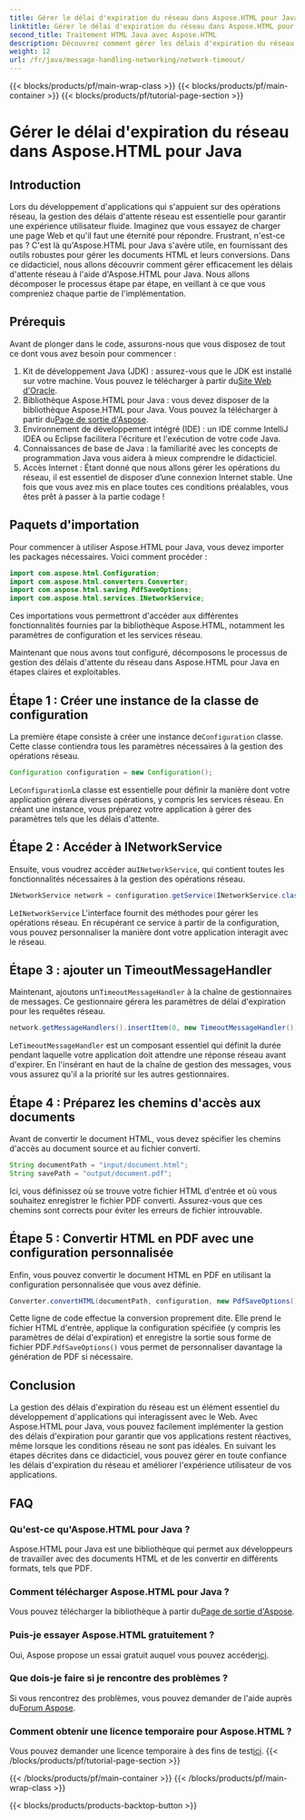 ```yaml
---
title: Gérer le délai d'expiration du réseau dans Aspose.HTML pour Java
linktitle: Gérer le délai d'expiration du réseau dans Aspose.HTML pour Java
second_title: Traitement HTML Java avec Aspose.HTML
description: Découvrez comment gérer les délais d'expiration du réseau à l'aide d'Aspose.HTML pour Java dans ce guide complet. Assurez une expérience utilisateur fluide grâce à une gestion efficace des délais d'expiration.
weight: 12
url: /fr/java/message-handling-networking/network-timeout/
---
```


{{< blocks/products/pf/main-wrap-class >}}
{{< blocks/products/pf/main-container >}}
{{< blocks/products/pf/tutorial-page-section >}}

# Gérer le délai d'expiration du réseau dans Aspose.HTML pour Java

## Introduction
Lors du développement d'applications qui s'appuient sur des opérations réseau, la gestion des délais d'attente réseau est essentielle pour garantir une expérience utilisateur fluide. Imaginez que vous essayez de charger une page Web et qu'il faut une éternité pour répondre. Frustrant, n'est-ce pas ? C'est là qu'Aspose.HTML pour Java s'avère utile, en fournissant des outils robustes pour gérer les documents HTML et leurs conversions. Dans ce didacticiel, nous allons découvrir comment gérer efficacement les délais d'attente réseau à l'aide d'Aspose.HTML pour Java. Nous allons décomposer le processus étape par étape, en veillant à ce que vous compreniez chaque partie de l'implémentation.
## Prérequis
Avant de plonger dans le code, assurons-nous que vous disposez de tout ce dont vous avez besoin pour commencer :
1.  Kit de développement Java (JDK) : assurez-vous que le JDK est installé sur votre machine. Vous pouvez le télécharger à partir du[Site Web d'Oracle](https://www.oracle.com/java/technologies/javase-jdk11-downloads.html).
2.  Bibliothèque Aspose.HTML pour Java : vous devez disposer de la bibliothèque Aspose.HTML pour Java. Vous pouvez la télécharger à partir du[Page de sortie d'Aspose](https://releases.aspose.com/html/java/).
3. Environnement de développement intégré (IDE) : un IDE comme IntelliJ IDEA ou Eclipse facilitera l'écriture et l'exécution de votre code Java.
4. Connaissances de base de Java : la familiarité avec les concepts de programmation Java vous aidera à mieux comprendre le didacticiel.
5. Accès Internet : Étant donné que nous allons gérer les opérations du réseau, il est essentiel de disposer d’une connexion Internet stable.
Une fois que vous avez mis en place toutes ces conditions préalables, vous êtes prêt à passer à la partie codage !
## Paquets d'importation
Pour commencer à utiliser Aspose.HTML pour Java, vous devez importer les packages nécessaires. Voici comment procéder :
```java
import com.aspose.html.Configuration;
import com.aspose.html.converters.Converter;
import com.aspose.html.saving.PdfSaveOptions;
import com.aspose.html.services.INetworkService;
```
Ces importations vous permettront d'accéder aux différentes fonctionnalités fournies par la bibliothèque Aspose.HTML, notamment les paramètres de configuration et les services réseau.

Maintenant que nous avons tout configuré, décomposons le processus de gestion des délais d'attente du réseau dans Aspose.HTML pour Java en étapes claires et exploitables.
## Étape 1 : Créer une instance de la classe de configuration
 La première étape consiste à créer une instance de`Configuration` classe. Cette classe contiendra tous les paramètres nécessaires à la gestion des opérations réseau.
```java
Configuration configuration = new Configuration();
```
 Le`Configuration`La classe est essentielle pour définir la manière dont votre application gérera diverses opérations, y compris les services réseau. En créant une instance, vous préparez votre application à gérer des paramètres tels que les délais d'attente.
## Étape 2 : Accéder à INetworkService
 Ensuite, vous voudrez accéder au`INetworkService`, qui contient toutes les fonctionnalités nécessaires à la gestion des opérations réseau.
```java
INetworkService network = configuration.getService(INetworkService.class);
```
 Le`INetworkService` L'interface fournit des méthodes pour gérer les opérations réseau. En récupérant ce service à partir de la configuration, vous pouvez personnaliser la manière dont votre application interagit avec le réseau.
## Étape 3 : ajouter un TimeoutMessageHandler
 Maintenant, ajoutons un`TimeoutMessageHandler` à la chaîne de gestionnaires de messages. Ce gestionnaire gérera les paramètres de délai d'expiration pour les requêtes réseau.
```java
network.getMessageHandlers().insertItem(0, new TimeoutMessageHandler());
```
 Le`TimeoutMessageHandler` est un composant essentiel qui définit la durée pendant laquelle votre application doit attendre une réponse réseau avant d'expirer. En l'insérant en haut de la chaîne de gestion des messages, vous vous assurez qu'il a la priorité sur les autres gestionnaires.
## Étape 4 : Préparez les chemins d'accès aux documents
Avant de convertir le document HTML, vous devez spécifier les chemins d'accès au document source et au fichier converti.
```java
String documentPath = "input/document.html";
String savePath = "output/document.pdf";
```
Ici, vous définissez où se trouve votre fichier HTML d'entrée et où vous souhaitez enregistrer le fichier PDF converti. Assurez-vous que ces chemins sont corrects pour éviter les erreurs de fichier introuvable.
## Étape 5 : Convertir HTML en PDF avec une configuration personnalisée
Enfin, vous pouvez convertir le document HTML en PDF en utilisant la configuration personnalisée que vous avez définie.
```java
Converter.convertHTML(documentPath, configuration, new PdfSaveOptions(), savePath);
```
 Cette ligne de code effectue la conversion proprement dite. Elle prend le fichier HTML d'entrée, applique la configuration spécifiée (y compris les paramètres de délai d'expiration) et enregistre la sortie sous forme de fichier PDF.`PdfSaveOptions()` vous permet de personnaliser davantage la génération de PDF si nécessaire.
## Conclusion
La gestion des délais d'expiration du réseau est un élément essentiel du développement d'applications qui interagissent avec le Web. Avec Aspose.HTML pour Java, vous pouvez facilement implémenter la gestion des délais d'expiration pour garantir que vos applications restent réactives, même lorsque les conditions réseau ne sont pas idéales. En suivant les étapes décrites dans ce didacticiel, vous pouvez gérer en toute confiance les délais d'expiration du réseau et améliorer l'expérience utilisateur de vos applications.
## FAQ
### Qu'est-ce qu'Aspose.HTML pour Java ?
Aspose.HTML pour Java est une bibliothèque qui permet aux développeurs de travailler avec des documents HTML et de les convertir en différents formats, tels que PDF.
### Comment télécharger Aspose.HTML pour Java ?
 Vous pouvez télécharger la bibliothèque à partir du[Page de sortie d'Aspose](https://releases.aspose.com/html/java/).
### Puis-je essayer Aspose.HTML gratuitement ?
 Oui, Aspose propose un essai gratuit auquel vous pouvez accéder[ici](https://releases.aspose.com/).
### Que dois-je faire si je rencontre des problèmes ?
 Si vous rencontrez des problèmes, vous pouvez demander de l'aide auprès du[Forum Aspose](https://forum.aspose.com/c/html/29).
### Comment obtenir une licence temporaire pour Aspose.HTML ?
 Vous pouvez demander une licence temporaire à des fins de test[ici](https://purchase.aspose.com/temporary-license/).
{{< /blocks/products/pf/tutorial-page-section >}}

{{< /blocks/products/pf/main-container >}}
{{< /blocks/products/pf/main-wrap-class >}}

{{< blocks/products/products-backtop-button >}}
